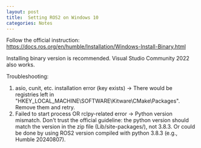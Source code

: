 ```yaml
---
layout: post
title:  Setting ROS2 on Windows 10
categories: Notes
---
```


Follow the official instruction:
https://docs.ros.org/en/humble/Installation/Windows-Install-Binary.html

Installing binary version is recommended.
Visual Studio Community 2022 also works.

Troubleshooting:
1) asio, cunit, etc. installation error (key exists)
   -> There would be registries left in "HKEY_LOCAL_MACHINE\SOFTWARE\Kitware\CMake\Packages". Remove them and retry.
2) Failed to start process OR rclpy-related error
   -> Python version mismatch. Don't trust the official guideline: the python version should match the version in the zip file (Lib/site-packages/), not 3.8.3. Or could be done by using ROS2 version compiled with python 3.8.3 (e.g., Humble 20240807).
